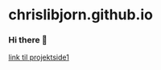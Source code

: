 # chrislibjorn.github.io
### Hi there 👋

[link til projektside1](https://chrislibjorn.github.io/school-stuff/filer/)

